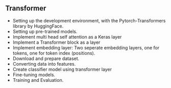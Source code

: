 
## Transformer

- Setting up the development environment, with the Pytorch-Transformers library by HuggingFace.
- Setting up pre-trained models.
- Implement multi head self attention as a Keras layer
- Implement a Transformer block as a layer
- Implement embedding layer: Two seperate embedding layers, one for tokens, one for token index (positions).
- Download and prepare dataset.
- Converting data into features.
- Create classifier model using transformer layer
- Fine-tuning models.
- Training and Evaluation.
